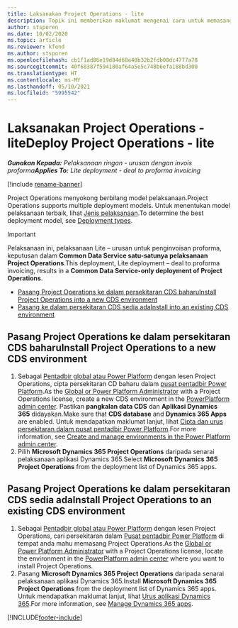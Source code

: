 ```yaml
---
title: Laksanakan Project Operations - lite
description: Topik ini memberikan maklumat mengenai cara untuk memasang pelaksanaan Lite Project Operations - urusan untuk penginvoisan proforma.
author: stsporen
ms.date: 10/02/2020
ms.topic: article
ms.reviewer: kfend
ms.author: stsporen
ms.openlocfilehash: cb1f1ad86e19d84d68a40b32b2fdb08dc4777a78
ms.sourcegitcommit: 40f68387f594180af64a5e5c748b6efa188bd300
ms.translationtype: HT
ms.contentlocale: ms-MY
ms.lasthandoff: 05/10/2021
ms.locfileid: "5995542"
---
```

# <a name="deploy-project-operations---lite"></a><span data-ttu-id="aec2c-103">Laksanakan Project Operations - lite</span><span class="sxs-lookup"><span data-stu-id="aec2c-103">Deploy Project Operations - lite</span></span>

<span data-ttu-id="aec2c-104">_**Gunakan Kepada:** Pelaksanaan ringan - urusan dengan invois proforma_</span><span class="sxs-lookup"><span data-stu-id="aec2c-104">_**Applies To:** Lite deployment - deal to proforma invoicing_</span></span>

[!include [rename-banner](~/includes/cc-data-platform-banner.md)]

<span data-ttu-id="aec2c-105">Project Operations menyokong berbilang model pelaksanaan.</span><span class="sxs-lookup"><span data-stu-id="aec2c-105">Project Operations supports multiple deployment models.</span></span> <span data-ttu-id="aec2c-106">Untuk menentukan model pelaksanaan terbaik, lihat [Jenis pelaksanaan](determine-deployment-type.md).</span><span class="sxs-lookup"><span data-stu-id="aec2c-106">To determine the best deployment model, see [Deployment types](determine-deployment-type.md).</span></span>


> [!IMPORTANT]
> <span data-ttu-id="aec2c-107">Pelaksanaan ini, pelaksanaan Lite – urusan untuk penginvoisan proforma, keputusan dalam **Common Data Service satu-satunya pelaksanaan Project Operations**.</span><span class="sxs-lookup"><span data-stu-id="aec2c-107">This deployment, Lite deployment – deal to proforma invoicing, results in a **Common Data Service-only deployment of Project Operations**.</span></span>

- [<span data-ttu-id="aec2c-108">Pasang Project Operations ke dalam persekitaran CDS baharu</span><span class="sxs-lookup"><span data-stu-id="aec2c-108">Install Project Operations into a new CDS environment</span></span>](#new)
- [<span data-ttu-id="aec2c-109">Pasang ke dalam persekitaran CDS sedia ada</span><span class="sxs-lookup"><span data-stu-id="aec2c-109">Install into an existing CDS environment</span></span>](#existing)



## <a name="install-project-operations-to-a-new-cds-environment"></a><a name="new"></a><span data-ttu-id="aec2c-110">Pasang Project Operations ke dalam persekitaran CDS baharu</span><span class="sxs-lookup"><span data-stu-id="aec2c-110">Install Project Operations to a new CDS environment</span></span>

1. <span data-ttu-id="aec2c-111">Sebagai [Pentadbir global atau Power Platform](/power-platform/admin/global-service-administrators-can-administer-without-license) dengan lesen Project Operations, cipta persekitaran CD baharu dalam [pusat pentadbir Power Platform](https://admin.powerplatform.com).</span><span class="sxs-lookup"><span data-stu-id="aec2c-111">As the [Global or Power Platform Administrator](/power-platform/admin/global-service-administrators-can-administer-without-license) with a Project Operations license, create a new CDS environment in the [PowerPlatform admin center](https://admin.powerplatform.com).</span></span> <span data-ttu-id="aec2c-112">Pastikan **pangkalan data CDS** dan **Aplikasi Dynamics 365** didayakan.</span><span class="sxs-lookup"><span data-stu-id="aec2c-112">Make sure that **CDS database** and **Dynamics 365 Apps** are enabled.</span></span> <span data-ttu-id="aec2c-113">Untuk mendapatkan maklumat lanjut, lihat [Cipta dan urus persekitaran dalam pusat pentadbir Power Platform](/power-platform/admin/create-environment#create-an-environment-in-the-power-platform-admin-center).</span><span class="sxs-lookup"><span data-stu-id="aec2c-113">For more information, see [Create and manage environments in the Power Platform admin center](/power-platform/admin/create-environment#create-an-environment-in-the-power-platform-admin-center).</span></span>
2. <span data-ttu-id="aec2c-114">Pilih **Microsoft Dynamics 365 Project Operations** daripada senarai pelaksanaan aplikasi Dynamics 365.</span><span class="sxs-lookup"><span data-stu-id="aec2c-114">Select **Microsoft Dynamics 365 Project Operations** from the deployment list of Dynamics 365 apps.</span></span>


## <a name="install-project-operations-to-an-existing-cds-environment"></a><a name="existing"></a><span data-ttu-id="aec2c-115">Pasang Project Operations ke dalam persekitaran CDS sedia ada</span><span class="sxs-lookup"><span data-stu-id="aec2c-115">Install Project Operations to an existing CDS environment</span></span>

1. <span data-ttu-id="aec2c-116">Sebagai [Pentadbir global atau Power Platform](/power-platform/admin/global-service-administrators-can-administer-without-license) dengan lesen Project Operations, cari persekitaran dalam [Pusat pentadbir Power Platform](https://admin.powerplatform.com) di tempat anda mahu memasang Project Operations.</span><span class="sxs-lookup"><span data-stu-id="aec2c-116">As the [Global or Power Platform Administrator](/power-platform/admin/global-service-administrators-can-administer-without-license) with a Project Operations license, locate the environment in the [PowerPlatform admin center](https://admin.powerplatform.com) where you want to install Project Operations.</span></span>
2. <span data-ttu-id="aec2c-117">Pasang **Microsoft Dynamics 365 Project Operations** daripada senarai pelaksanaan aplikasi Dynamics 365.</span><span class="sxs-lookup"><span data-stu-id="aec2c-117">Install **Microsoft Dynamics 365 Project Operations** from the deployment list of Dynamics 365 apps.</span></span> <span data-ttu-id="aec2c-118">Untuk mendapatkan maklumat lanjut, lihat [Urus aplikasi Dynamics 365](/power-platform/admin/manage-apps).</span><span class="sxs-lookup"><span data-stu-id="aec2c-118">For more information, see [Manage Dynamics 365 apps](/power-platform/admin/manage-apps).</span></span>




[!INCLUDE[footer-include](../includes/footer-banner.md)]